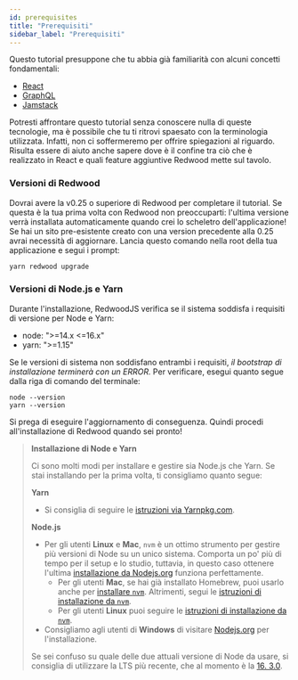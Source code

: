 ```yaml
---
id: prerequisites
title: "Prerequisiti"
sidebar_label: "Prerequisiti"
---
```


Questo tutorial presuppone che tu abbia già familiarità con alcuni concetti fondamentali:

- [React](https://reactjs.org/)
- [GraphQL](https://graphql.org/)
- [Jamstack](https://jamstack.org/)

Potresti affrontare questo tutorial senza conoscere nulla di queste tecnologie, ma è possibile che tu ti ritrovi spaesato con la terminologia utilizzata. Infatti, non ci soffermeremo per offrire spiegazioni al riguardo. Risulta essere di aiuto anche sapere dove è il confine tra ciò che è realizzato in React e quali feature aggiuntive Redwood mette sul tavolo.

### Versioni di Redwood

Dovrai avere la v0.25 o superiore di Redwood per completare il tutorial. Se questa è la tua prima volta con Redwood non preoccuparti: l'ultima versione verrà installata automaticamente quando crei lo scheletro dell'applicazione! Se hai un sito pre-esistente creato con una version precedente alla 0.25 avrai necessità di aggiornare. Lancia questo comando nella root della tua applicazione e segui i prompt:

```bash
yarn redwood upgrade
```

### Versioni di Node.js e Yarn

Durante l'installazione, RedwoodJS verifica se il sistema soddisfa i requisiti di versione per Node e Yarn:

- node: ">=14.x <=16.x"
- yarn: ">=1.15"

Se le versioni di sistema non soddisfano entrambi i requisiti, _il bootstrap di installazione terminerà con un ERROR._ Per verificare, esegui quanto segue dalla riga di comando del terminale:

```
node --version
yarn --version
```

Si prega di eseguire l'aggiornamento di conseguenza. Quindi procedi all'installazione di Redwood quando sei pronto!

> **Installazione di Node e Yarn**
> 
> Ci sono molti modi per installare e gestire sia Node.js che Yarn. Se stai installando per la prima volta, ti consigliamo quanto segue:
> 
> **Yarn**
> 
> - Si consiglia di seguire le [istruzioni via Yarnpkg.com](https://classic.yarnpkg.com/en/docs/install/).
> 
> **Node.js**
> 
> - Per gli utenti **Linux** e **Mac**, `nvm` è un ottimo strumento per gestire più versioni di Node su un unico sistema. Comporta un po' più di tempo per il setup e lo studio, tuttavia, in questo caso ottenere l'ultima [installazione da Nodejs.org](https://nodejs.org/en/) funziona perfettamente. 
>     - Per gli utenti **Mac**, se hai già installato Homebrew, puoi usarlo anche per [installare `nvm`](https://formulae.brew.sh/formula/nvm). Altrimenti, segui le [istruzioni di installazione da `nvm`](https://github.com/nvm-sh/nvm#installing-and-updating).
>     - Per gli utenti **Linux** puoi seguire le [istruzioni di installazione da `nvm`](https://github.com/nvm-sh/nvm#installing-and-updating).
> - Consigliamo agli utenti di **Windows** di visitare [Nodejs.org](https://nodejs.org/en/) per l'installazione.
> 
> Se sei confuso su quale delle due attuali versione di Node da usare, si consiglia di utilizzare la LTS più recente, che al momento è la [16. 3.0](https://nodejs.org/download/release/v16.13.0/).

